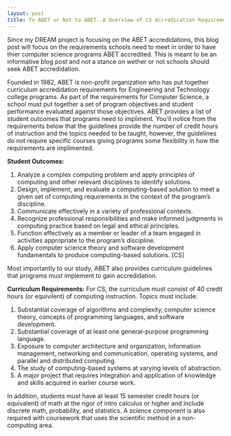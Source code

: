 ```yaml
---
layout: post
title: To ABET or Not to ABET..A Overview of CS Accredication Requirements
---
```

Since my DREAM project is focusing on the ABET accredidations, this blog post will focus on the requirements schools need to meet in order to have thier computer science programs ABET accredited. This is meant to be an informative blog post and not a stance on wether or not schools should seek ABET accredidation.


Founded in 1982, ABET is non-profit organization who has put together curriculum accredidation requirements for Engineering and Technology college programs.  As part of the requirements for Computer Science, a school must put together a set of program objectives and student performance evaluated against those objectives. ABET provides a list of student outcomes that programs need to impliment. You'll notice from the requirements below that the guidelines provide the number of credit hours of instruction and the topics needed to be taught, however, the guidelines do not require specific courses giving programs some flexibility in how the requirements are implimented.

**Student Outcomes:**
1. Analyze a complex computing problem and apply principles of computing and other relevant disciplines to identify solutions.
2. Design, implement, and evaluate a computing-based solution to meet a given set of computing requirements in the context of the program’s discipline.
3. Communicate effectively in a variety of professional contexts.
4. Recognize professional responsibilities and make informed judgments in
computing practice based on legal and ethical principles.
5. Function effectively as a member or leader of a team engaged in activities
appropriate to the program’s discipline.
6. Apply computer science theory and software development fundamentals to produce computing-based solutions. [CS]

Most importantly to our study, ABET also provides curriculum guidelines that programs must implement to gain accredidation.

**Curriculum Requirements:**
For CS, the curriculum must consist of 40 credit hours (or equivilent) of computing instruction. Topics must include:
1. Substantial coverage of algorithms and complexity, computer science theory, concepts of programming languages, and software development.
2. Substantial coverage of at least one general-purpose programming language.
3. Exposure to computer architecture and organization, information management, networking and communication, operating systems, and parallel and distributed computing.
4. The study of computing-based systems at varying levels of abstraction.
5. A major project that requires integration and application of knowledge and
skills acquired in earlier course work.

In addition, students must have at least 15 semester credit hours (or equivalent) of math at the rigor of intro calculus or higher and include discrete math, probability, and statistics. A science component is also required with coursework that uses the scientific method in a non-computing area.



